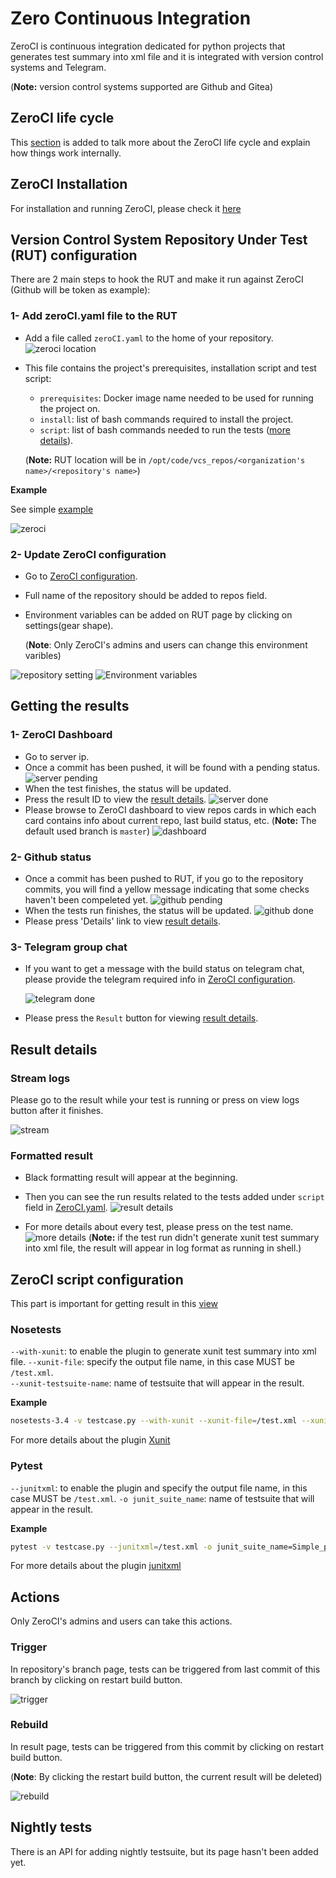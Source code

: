 # Zero Continuous Integration

ZeroCI is continuous integration dedicated for python projects that generates test summary into xml file and it is integrated with version control systems and Telegram.

(**Note:** version control systems supported are Github and Gitea)

## ZeroCI life cycle

This [section](/docs/life_cycle.md) is added to talk more about the ZeroCI life cycle and explain how things work internally.

## ZeroCI Installation

For installation and running ZeroCI, please check it [here](/docs/installation.md)

## Version Control System Repository Under Test (RUT) configuration

There are 2 main steps to hook the RUT and make it run against ZeroCI (Github will be token as example):

### 1- Add zeroCI.yaml file to the RUT

- Add a file called `zeroCI.yaml` to the home of your repository.
  ![zeroci location](/docs/Images/repo_home.png)
- This file contains the project's prerequisites, installation script and test script:
  - `prerequisites`: Docker image name needed to be used for running the project on.
  - `install`: list of bash commands required to install the project.
  - `script`: list of bash commands needed to run the tests ([more details](#zeroci-script-configuration)).

  (**Note:** RUT location will be in `/opt/code/vcs_repos/<organization's name>/<repository's name>`)

**Example**

See simple [example](./docs/config/zeroCI.yaml)

![zeroci](/docs/Images/zeroci.png)

### 2- Update ZeroCI configuration

- Go to [ZeroCI configuration](/docs/installation.md#configuration).
- Full name of the repository should be added to repos field.
- Environment variables can be added on RUT page by clicking on settings(gear shape).

  (**Note**: Only ZeroCI's admins and users can change this environment varibles)

![repository setting](./docs/Images/repo_setting.png)
![Environment variables](./docs/Images/environment_variable.png)

## Getting the results

### 1- ZeroCI Dashboard

- Go to server ip.
- Once a commit has been pushed, it will be found with a pending status.
  ![server pending](/docs/Images/server_pending.png)
- When the test finishes, the status will be updated.
- Press the result ID to view the [result details](#result-details).
  ![server done](/docs/Images/server_done.png)
- Please browse to ZeroCI dashboard to view repos cards in which each card contains  info about current repo, last build status, etc. (**Note:** The default used branch is `master`)
  ![dashboard](/docs/Images/dashboard.png)

### 2- Github status

- Once a commit has been pushed to RUT, if you go to the repository commits, you will find a yellow message indicating that some checks haven't been compeleted yet.
  ![github pending](/docs/Images/github_pending.png)
- When the tests run finishes, the status will be updated.
  ![github done](/docs/Images/github_done.png)
- Please press 'Details' link to view [result details](#result-details).

### 3- Telegram group chat

- If you want to get a message with the build status on telegram chat, please provide the telegram required info in [ZeroCI configuration](/docs/installation.md#configuration).

  ![telegram done](/docs/Images/telegram_done.png)
- Please press the `Result` button for viewing [result details](#result-details).

## Result details

### Stream logs

Please go to the result while your test is running or press on view logs button after it finishes.

![stream](./docs/Images/stream.png)

### Formatted result

- Black formatting result will appear at the beginning.
- Then you can see the run results related to the tests added under `script` field in [ZeroCI.yaml](#2--zerociyaml).
  ![result details](/docs/Images/result_details.png)

- For more details about every test, please press on the test name.
  ![more details](/docs/Images/more_details.png)
  (**Note:** if the test run didn't generate xunit test summary into xml file, the result will appear in log format as running in shell.)

## ZeroCI script configuration

This part is important for getting result in this [view](#result-details)

### Nosetests

`--with-xunit`: to enable the plugin to generate xunit test summary into xml file.
`--xunit-file`: specify the output file name, in this case MUST be `/test.xml`.  
`--xunit-testsuite-name`: name of testsuite that will appear in the result.

**Example**

```bash
nosetests-3.4 -v testcase.py --with-xunit --xunit-file=/test.xml --xunit-testsuite-name=Simple_nosetest
```

For more details about the plugin [Xunit](https://nose.readthedocs.io/en/latest/plugins/xunit.html)

### Pytest

`--junitxml`: to enable the plugin and specify the output file name, in this case MUST be `/test.xml`.
`-o junit_suite_name`: name of testsuite that will appear in the result.

**Example**

```bash
pytest -v testcase.py --junitxml=/test.xml -o junit_suite_name=Simple_pytest
```

For more details about the plugin [junitxml](https://docs.pytest.org/en/latest/usage.html#creating-junitxml-format-files)

## Actions

Only ZeroCI's admins and users can take this actions.

### Trigger

In repository's branch page, tests can be triggered from last commit of this branch by clicking on restart build button.

![trigger](./docs/Images/trigger.png)

### Rebuild

In result page, tests can be triggered from this commit by clicking on restart build button.

(**Note**: By clicking the restart build button,  the current result will be deleted)

![rebuild](./docs/Images/rebuild.png)

## Nightly tests

There is an API for adding nightly testsuite, but its page hasn't been added yet.

